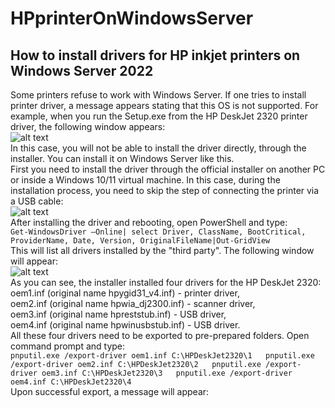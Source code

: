 # HPprinterOnWindowsServer
## How to install drivers for HP inkjet printers on Windows Server 2022
Some printers refuse to work with Windows Server. If one tries to install printer driver, a message appears stating that this OS is not supported. For example, when you run the Setup.exe from the HP DeskJet 2320 printer driver, the following window appears:  
![alt text](https://i2.imageban.ru/out/2023/06/14/4fe4758ac06b718c47fcda288b318d2b.jpg)  
In this case, you will not be able to install the driver directly, through the installer. You can install it on Windows Server like this.  
First you need to install the driver through the official installer on another PC or inside a Windows 10/11 virtual machine. In this case, during the installation process, you need to skip the step of connecting the printer via a USB cable:  
![alt text](https://i5.imageban.ru/out/2023/06/14/a331dd76a0132248bfd8ebef9d9a30eb.jpg)  
After installing the driver and rebooting, open PowerShell and type:  
`Get-WindowsDriver –Online| select Driver, ClassName, BootCritical, ProviderName, Date, Version, OriginalFileName|Out-GridView`  
This will list all drivers installed by the "third party". The following window will appear:  
![alt text](https://i5.imageban.ru/out/2023/06/14/cd293e5f8bcec2733e12579718ebdbd2.jpg)  
As you can see, the installer installed four drivers for the HP DeskJet 2320:  
oem1.inf (original name hpygid31_v4.inf) - printer driver,  
oem2.inf (original name hpwia_dj2300.inf) - scanner driver,  
oem3.inf (original name hpreststub.inf) - USB driver,  
oem4.inf (original name hpwinusbstub.inf) - USB driver.  
All these four drivers need to be exported to pre-prepared folders. Open command prompt and type:  
`pnputil.exe /export-driver oem1.inf C:\HPDeskJet2320\1  
pnputil.exe /export-driver oem2.inf C:\HPDeskJet2320\2  
pnputil.exe /export-driver oem3.inf C:\HPDeskJet2320\3  
pnputil.exe /export-driver oem4.inf C:\HPDeskJet2320\4`  
Upon successful export, a message will appear:  
